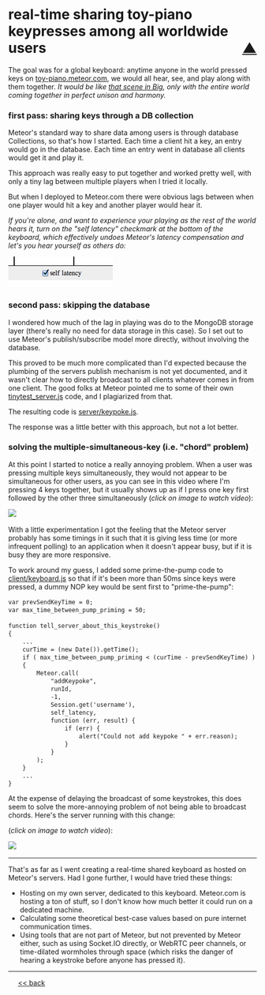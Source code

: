 real-time sharing toy-piano keypresses among all worldwide users <span style="float:right;"> [&#x25B2;](../README.md#interesting-bits)</span>
===============

The goal was for a global keyboard: anytime anyone in the world pressed keys on [toy-piano.meteor.com](http://toy-piano.meteor.com/), we would all hear, see, and play along with them together. *It would be like [that scene in Big](http://www.youtube.com/watch?v=0Yu62StlsMY), only with the entire world coming together in perfect unison and harmony.*

### first pass: sharing keys through a DB collection

Meteor's standard way to share data among users is through database Collections, so that's how I started. Each time a client hit a key, an entry would go in the database. Each time an entry went in database all clients would get it and play it.

This approach was really easy to put together and worked pretty well, with only a tiny lag between multiple players when I tried it locally.

But when I deployed to Meteor.com there were obvious lags between when one player would hit a key and another player would hear it.

*If you're alone, and want to experience your playing as the rest of the world hears it, turn on the "self latency" checkmark at the bottom of the keyboard, which effectively undoes Meteor's latency compensation and let's you hear yourself as others do:*

![](https://github.com/BrentNoorda/toy-piano/blob/master/SLIDES/selflatency.png?raw=true)

### second pass: skipping the database

I wondered how much of the lag in playing was do to the MongoDB storage layer (there's really no need for data storage in this case). So I set out to use Meteor's publish/subscribe model more directly, without involving the database.

This proved to be much more complicated than I'd expected because the plumbing of the servers publish mechanism is not yet documented, and it wasn't clear how to directly broadcast to all clients whatever comes in from one client. The good folks at Meteor pointed me to some of their own [tinytest_server.js](https://github.com/meteor/meteor/blob/master/packages/tinytest/tinytest_server.js) code, and I plagiarized from that.

The resulting code is [server/keypoke.js](https://github.com/BrentNoorda/toy-piano/blob/master/server/keypoke.js).

The response was a little better with this approach, but not a lot better.

### solving the multiple-simultaneous-key (i.e. "chord" problem)

At this point I started to notice a really annoying problem. When a user was pressing multiple keys simultaneously, they would not appear to be simultaneous for other users, as you can see in this video where I'm pressing 4 keys together, but it usually shows up as if I press one key first followed by the other three simultaneously (*click on image to watch video*):

[![](http://img.youtube.com/vi/zLVwyMev8DE/0.jpg)](http://www.youtube.com/watch?v=zLVwyMev8DE)

With a little experimentation I got the feeling that the Meteor server probably has some timings in it such that it is giving less time (or more infrequent polling) to an application when it doesn't appear busy, but if it is busy they are more responsive.

To work around my guess, I added some prime-the-pump code to [client/keyboard.js](https://github.com/BrentNoorda/toy-piano/blob/master/client/keyboard/keyboard.js) so that if it's been more than 50ms since keys were pressed, a dummy NOP key would be sent first to "prime-the-pump":

    var prevSendKeyTime = 0;
    var max_time_between_pump_priming = 50;

    function tell_server_about_this_keystroke()
    {
        ...
        curTime = (new Date()).getTime();
        if ( max_time_between_pump_priming < (curTime - prevSendKeyTime) )
        {
            Meteor.call(
                "addKeypoke",
                runId,
                -1,
                Session.get('username'),
                self_latency,
                function (err, result) {
                    if (err) {
                        alert("Could not add keypoke " + err.reason);
                    }
                }
            );
        }
        ...
    }

At the expense of delaying the broadcast of some keystrokes, this does seem to solve the more-annoying problem of not being able to broadcast chords.  Here's the server running with this change:

(*click on image to watch video*):

[![](http://img.youtube.com/vi/bIL1qw_C6nM/0.jpg)](http://www.youtube.com/watch?v=bIL1qw_C6nM)

------

That's as far as I went creating a real-time shared keyboard as hosted on Meteor's servers. Had I gone further, I would have tried these things:

* Hosting on my own server, dedicated to this keyboard. Meteor.com is hosting a ton of stuff, so I don't know how much better it could run on a dedicated machine.
* Calculating some theoretical best-case values based on pure internet communication times.
* Using tools that are not part of Meteor, but not prevented by Meteor either, such as using Socket.IO directly, or WebRTC peer channels, or time-dilated wormholes through space (which risks the danger of hearing a keystroke before anyone has pressed it).

------

&nbsp;&nbsp;&nbsp;&nbsp; [&lt;&lt; back](../README.md#interesting-bits)